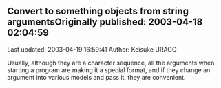 ## Convert to something objects from string argumentsOriginally published: 2003-04-18 02:04:59 
Last updated: 2003-04-19 16:59:41 
Author: Keisuke URAGO 
 
Usually, although they are a character sequence, all the arguments when starting a program are making it a special format, and if they change an argument into various models and pass it, they are convenient.